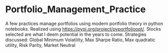 # Portfolio_Management_Practice
A few practices manage portfolios using modern portfolio theory in python notebooks. Realized using https://pypi.org/project/pyportfolioopt/.
Stocks selected are what I deem potential in the years to come.
Strategies discussed:  Global Minimum Volatility, Max Sharpe Ratio, Max quadratic utility, Risk Parity, Market Neutral

